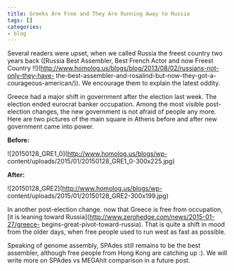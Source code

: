 ```yaml
---
title: Greeks Are Free and They Are Running Away to Russia
tags: []
categories:
- blog
---
```

Several readers were upset, when we called Russia the freest country two years
back ([Russia Best Assembler, Best French Actor and now Freest Country
!!](http://www.homolog.us/blogs/blog/2013/08/02/russians-not-only-they-have-
the-best-assembler-and-rosalind-but-now-they-got-a-courageous-american/)). We
encourage them to explain the latest oddity.
<!--more-->

Greece had a major shift in government after the election last week. The
election ended eurocrat banker occupation. Among the most visible post-
election changes, the new government is not afraid of people any more. Here
are two pictures of the main square in Athens before and after new government
came into power.

**Before:**

![20150128_GRE1_0](http://www.homolog.us/blogs/wp-
content/uploads/2015/01/20150128_GRE1_0-300x225.jpg)

**After:**

![20150128_GRE2](http://www.homolog.us/blogs/wp-
content/uploads/2015/01/20150128_GRE2-300x199.jpg)

In another post-election change. now that Greece is free from occupation, [it
is leaning toward Russia](http://www.zerohedge.com/news/2015-01-27/greece-
begins-great-pivot-toward-russia). That is quite a shift in mood from the
older days, when free people used to run west as fast as possible.

Speaking of genome assembly, SPAdes still remains to be the best assembler,
although free people from Hong Kong are catching up :). We will write more on
SPAdes vs MEGAhit comparison in a future post.

